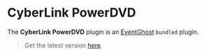 # CyberLink PowerDVD

The **CyberLink PowerDVD** plugin is an [EventGhost](https://github.com/EventGhost/EventGhost) `bundled` plugin.

> Get the latest version [here](https://github.com/EventGhost/EventGhost/tree/master/plugins/PowerDVD).